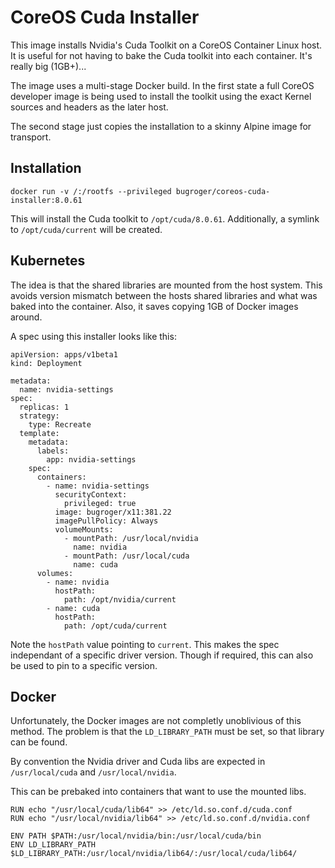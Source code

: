 # CoreOS Cuda Installer

This image installs Nvidia's Cuda Toolkit on a CoreOS Container Linux host. It
is useful for not having to bake the Cuda toolkit into each container. It's
really big (1GB+)... 

The image uses a multi-stage Docker build. In the first state a full CoreOS
developer image is being used to install the toolkit using the exact Kernel
sources and headers as the later host.

The second stage just copies the installation to a skinny Alpine image for
transport.

## Installation

```
docker run -v /:/rootfs --privileged bugroger/coreos-cuda-installer:8.0.61
```

This will install the Cuda toolkit to `/opt/cuda/8.0.61`. Additionally,
a symlink to `/opt/cuda/current` will be created.


## Kubernetes

The idea is that the shared libraries are mounted from the host system. This
avoids version mismatch between the hosts shared libraries and what was baked
into the container. Also, it saves copying 1GB of Docker images around.

A spec using this installer looks like this:

```
apiVersion: apps/v1beta1 
kind: Deployment

metadata:
  name: nvidia-settings 
spec:
  replicas: 1 
  strategy: 
    type: Recreate
  template:
    metadata:
      labels:
        app: nvidia-settings
    spec:
      containers:
        - name: nvidia-settings 
          securityContext:
            privileged: true
          image: bugroger/x11:381.22
          imagePullPolicy: Always
          volumeMounts:
            - mountPath: /usr/local/nvidia
              name: nvidia 
            - mountPath: /usr/local/cuda
              name: cuda 
      volumes:
        - name: nvidia
          hostPath:
            path: /opt/nvidia/current
        - name: cuda
          hostPath:
            path: /opt/cuda/current
```

Note the `hostPath` value pointing to `current`. This makes the spec
independant of a specific driver version. Though if required, this can also be
used to pin to a specific version.

## Docker

Unfortunately, the Docker images are not completly unoblivious of this method.
The problem is that the `LD_LIBRARY_PATH` must be set, so that library can be
found.

By convention the Nvidia driver and Cuda libs are expected in `/usr/local/cuda`
and `/usr/local/nvidia`.

This can be prebaked into containers that want to use the mounted libs.

```
RUN echo "/usr/local/cuda/lib64" >> /etc/ld.so.conf.d/cuda.conf 
RUN echo "/usr/local/nvidia/lib64" >> /etc/ld.so.conf.d/nvidia.conf

ENV PATH $PATH:/usr/local/nvidia/bin:/usr/local/cuda/bin
ENV LD_LIBRARY_PATH $LD_LIBRARY_PATH:/usr/local/nvidia/lib64/:/usr/local/cuda/lib64/
```




